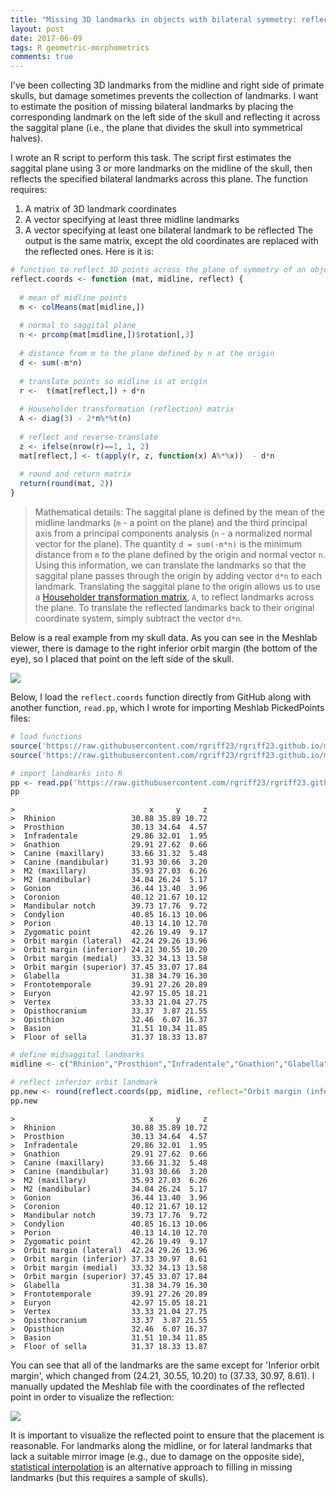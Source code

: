 ```yaml
---
title: "Missing 3D landmarks in objects with bilateral symmetry: reflecting points across a plane" 
layout: post
date: 2017-06-09
tags: R geometric-morphometrics 
comments: true
---
```




I've been collecting 3D landmarks from the midline and right side of primate skulls, but damage sometimes prevents the collection of landmarks. I want to estimate the position of missing bilateral landmarks by placing the corresponding landmark on the left side of the skull and reflecting it across the saggital plane (i.e., the plane that divides the skull into symmetrical halves).

I wrote an R script to perform this task. The script first estimates the saggital plane using 3 or more landmarks on the midline of the skull, then reflects the specified bilateral landmarks across this plane. The function requires: 
1. A matrix of 3D landmark coordinates
2. A vector specifying at least three midline landmarks
3. A vector specifying at least one bilateral landmark to be reflected 
The output is the same matrix, except the old coordinates are replaced with the reflected ones. Here is it is:


```r
# function to reflect 3D points across the plane of symmetry of an object
reflect.coords <- function (mat, midline, reflect) {
  
  # mean of midline points
  m <- colMeans(mat[midline,])
  
  # normal to saggital plane
  n <- prcomp(mat[midline,])$rotation[,3] 
  
  # distance from m to the plane defined by n at the origin
  d <- sum(-m*n) 
  
  # translate points so midline is at origin
  r <-  t(mat[reflect,]) + d*n 
  
  # Householder transformation (reflection) matrix
  A <- diag(3) - 2*n%*%t(n) 
  
  # reflect and reverse-translate
  z <- ifelse(nrow(r)==1, 1, 2) 
  mat[reflect,] <- t(apply(r, z, function(x) A%*%x))  - d*n
  
  # round and return matrix
  return(round(mat, 2))
}
```

> Mathematical details: The saggital plane is defined by the mean of the midline landmarks (`m` - a point on the plane) and the third principal axis from a principal components analysis (`n` - a normalized normal vector for the plane). The quantity `d = sum(-m*n)` is the minimum distance from `m` to the plane defined by the origin and normal vector `n`. Using this information, we can translate the landmarks so that the saggital plane passes through the origin by adding vector `d*n` to each landmark. Translating the saggital plane to the origin allows us to use a [Householder transformation matrix](https://en.wikipedia.org/wiki/Householder_transformation), `A`, to reflect landmarks across the plane. To translate the reflected landmarks back to their original coordinate system, simply subtract the vector `d*n`. 

Below is a real example from my skull data. As you can see in the Meshlab viewer, there is damage to the right inferior orbit margin (the bottom of the eye), so I placed that point on the left side of the skull.

![](https://i.imgur.com/fLwt207.png)

Below, I load the `reflect.coords` function directly from GitHub along with another function, `read.pp`, which I wrote for importing Meshlab PickedPoints files:


```r
# load functions
source('https://raw.githubusercontent.com/rgriff23/rgriff23.github.io/master/assets/R/read.pp.R')
source('https://raw.githubusercontent.com/rgriff23/rgriff23.github.io/master/assets/R/reflect.coords.R')

# import landmarks into R
pp <- read.pp('https://raw.githubusercontent.com/rgriff23/rgriff23.github.io/master/assets/data/Cebuella_pygmaea_M_AMNH-M-76327_picked_points.pp')
pp
```

```
>                              x     y     z
>  Rhinion                 30.88 35.89 10.72
>  Prosthion               30.13 34.64  4.57
>  Infradentale            29.86 32.01  1.95
>  Gnathion                29.91 27.62  0.66
>  Canine (maxillary)      33.66 31.32  5.48
>  Canine (mandibular)     31.93 30.66  3.20
>  M2 (maxillary)          35.93 27.03  6.26
>  M2 (mandibular)         34.04 26.24  5.17
>  Gonion                  36.44 13.40  3.96
>  Coronion                40.12 21.67 10.12
>  Mandibular notch        39.73 17.76  9.72
>  Condylion               40.85 16.13 10.06
>  Porion                  40.13 14.10 12.70
>  Zygomatic point         42.26 19.49  9.17
>  Orbit margin (lateral)  42.24 29.26 13.96
>  Orbit margin (inferior) 24.21 30.55 10.20
>  Orbit margin (medial)   33.32 34.13 13.58
>  Orbit margin (superior) 37.45 33.07 17.84
>  Glabella                31.38 34.79 16.30
>  Frontotemporale         39.91 27.26 20.89
>  Euryon                  42.97 15.05 18.21
>  Vertex                  33.33 21.04 27.75
>  Opisthocranium          33.37  3.87 21.55
>  Opisthion               32.46  6.07 16.37
>  Basion                  31.51 10.34 11.85
>  Floor of sella          31.37 18.33 13.87
```

```r
# define midsaggital landmarks
midline <- c("Rhinion","Prosthion","Infradentale","Gnathion","Glabella", "Vertex", "Opisthocranium","Opisthion","Basion","Floor of sella")

# reflect inferior orbit landmark
pp.new <- round(reflect.coords(pp, midline, reflect="Orbit margin (inferior)"),2)
pp.new
```

```
>                              x     y     z
>  Rhinion                 30.88 35.89 10.72
>  Prosthion               30.13 34.64  4.57
>  Infradentale            29.86 32.01  1.95
>  Gnathion                29.91 27.62  0.66
>  Canine (maxillary)      33.66 31.32  5.48
>  Canine (mandibular)     31.93 30.66  3.20
>  M2 (maxillary)          35.93 27.03  6.26
>  M2 (mandibular)         34.04 26.24  5.17
>  Gonion                  36.44 13.40  3.96
>  Coronion                40.12 21.67 10.12
>  Mandibular notch        39.73 17.76  9.72
>  Condylion               40.85 16.13 10.06
>  Porion                  40.13 14.10 12.70
>  Zygomatic point         42.26 19.49  9.17
>  Orbit margin (lateral)  42.24 29.26 13.96
>  Orbit margin (inferior) 37.33 30.97  8.61
>  Orbit margin (medial)   33.32 34.13 13.58
>  Orbit margin (superior) 37.45 33.07 17.84
>  Glabella                31.38 34.79 16.30
>  Frontotemporale         39.91 27.26 20.89
>  Euryon                  42.97 15.05 18.21
>  Vertex                  33.33 21.04 27.75
>  Opisthocranium          33.37  3.87 21.55
>  Opisthion               32.46  6.07 16.37
>  Basion                  31.51 10.34 11.85
>  Floor of sella          31.37 18.33 13.87
```

You can see that all of the landmarks are the same except for 'Inferior orbit margin', which changed from (24.21, 30.55, 10.20) to (37.33, 30.97, 8.61). I manually updated the Meshlab file with the coordinates of the reflected point in order to visualize the reflection:

![](https://i.imgur.com/RXu3Npk.png) 

It is important to visualize the reflected point to ensure that the placement is reasonable. For landmarks along the midline, or for lateral landmarks that lack a suitable mirror image (e.g., due to damage on the opposite side), [statistical interpolation](https://www.rdocumentation.org/packages/geomorph/versions/3.0.3/topics/estimate.missing) is an alternative approach to filling in missing landmarks (but this requires a sample of skulls). 

